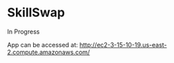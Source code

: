 # SkillSwap
In Progress

App can be accessed at: http://ec2-3-15-10-19.us-east-2.compute.amazonaws.com/
